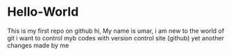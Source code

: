 # Hello-World
This is my first repo on github
hi, My name is umar, i am new to the world of git
i want to control myb codes with version control site (github)
yet another changes made by me
